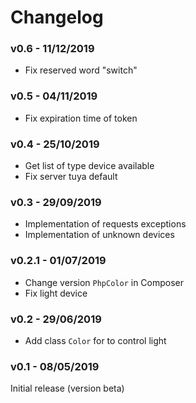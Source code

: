 # Changelog


### v0.6 - 11/12/2019

- Fix reserved word "switch"


### v0.5 - 04/11/2019

- Fix expiration time of token


### v0.4 - 25/10/2019

- Get list of type device available
- Fix server tuya default


### v0.3 - 29/09/2019

- Implementation of requests exceptions
- Implementation of unknown devices


### v0.2.1 - 01/07/2019

- Change version `PhpColor` in Composer
- Fix light device


### v0.2 - 29/06/2019

- Add class `Color` for to control light


### v0.1 - 08/05/2019

Initial release (version beta)